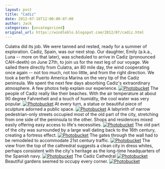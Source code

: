 ```yaml
---
layout: post
title: "Cadiz"
date: 2012-07-16T12:00:00-07:00
author: Jack
categories: [uncategorized]
original_url: https://windleblo.blogspot.com/2012/07/cadiz.html
---
```


Culatra did its job. We were tanned and rested, ready for a summer of exploration. Cadiz, Spain, was our next stop. Our daughter, Emily (a.k.a., Luna -- more on that later), was scheduled to arrive in Cadiz (pronounced CAH-deeth) on June 27th, to join us for the next leg of our voyage. We sailed there directly from Culatra, an 80 mile day, the wind cooperating once again -- not too much, not too little, and from the right direction. We took a berth at Puerto America Marina on the very tip of the Cadiz peninsula. We spent the next few days absorbing Cadiz's extraordinary atmosphere. A few photos help explain our experience. [![Photobucket](/assets/images/blogspot/2012/img_338012e0.jpg)](http://s373.photobucket.com/albums/oo174/windleblo/cadiz/?action=view&current=Beach2.jpg) The people of Cadiz really like their beaches. With the air temperature at about 90 degree Fahrenheit and a touch of humidity, the cool water was very popular. [![Photobucket](/assets/images/blogspot/2012/img_67202689.jpg)](http://s373.photobucket.com/albums/oo174/windleblo/cadiz/?action=view&current=CadizPlaza.jpg) At every turn, a statue or beautiful piece of sculpture adorned a public space. [![Photobucket](/assets/images/blogspot/2012/img_43df1526.jpg)](http://s373.photobucket.com/albums/oo174/windleblo/cadiz/?action=view&current=CadizStreet.jpg) A labyrinth of narrow pedestrian-only streets occupied most of the old part of the city, stretching from one side of the peninsula to the other. Shops and residences mixed easily offering easy access to life's necessities. [![Photobucket](/assets/images/blogspot/2012/img_35436493.jpg)](http://s373.photobucket.com/albums/oo174/windleblo/cadiz/?action=view&current=CadizStreet2.jpg) The old part of the city was surrounded by a large wall dating back to the 16th century, creating a fortress effect. [![Photobucket](/assets/images/blogspot/2012/img_5060532b.jpg)](http://s373.photobucket.com/albums/oo174/windleblo/cadiz/?action=view&current=Gate2.jpg) The gates through the wall had to be remodeled to accommodate 21st century traffic. [![Photobucket](/assets/images/blogspot/2012/img_db7e0b94.jpg)](http://s373.photobucket.com/albums/oo174/windleblo/cadiz/?action=view&current=CatedralTowerView2.jpg) The view from the top of the cathredral suggests a clean city in dress whites, perhaps consistent with the city's heritage as the long-time headquarters of the Spanish navy. [![Photobucket](/assets/images/blogspot/2012/img_6edb7b97.jpg)](http://s373.photobucket.com/albums/oo174/windleblo/cadiz/?action=view&current=Cathedral.jpg) The Cadiz Cathedral [![Photobucket](/assets/images/blogspot/2012/img_6349dad1.jpg)](http://s373.photobucket.com/albums/oo174/windleblo/cadiz/?action=view&current=Garden2.jpg) Beautiful gardens seemed to occupy every corner. [![Photobucket](/assets/images/blogspot/2012/img_5386289b.jpg)](http://s373.photobucket.com/albums/oo174/windleblo/cadiz/?action=view&current=Plaza.jpg)